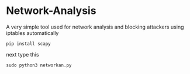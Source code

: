 # Network-Analysis
A very simple tool used for network analysis and blocking attackers using iptables automatically

```pip install scapy```

next type this

```sudo python3 networkan.py```
